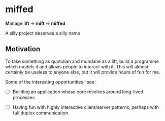 # miffed

**M**anage l**ift** -> **mift** -> **miffed**

A silly project deserves a silly name

## Motivation 

To take something as quotidian and mundane as a lift, build a programme which models it and allows people to interact with it. 
This will almost certainly be useless to anyone else, but it will provide hours of fun for me. 

Some of the interesting opportunities I see:
- [ ] Building an application whose core revolves around long-lived processes
- [ ] Having fun with highly interactive client/server patterns, perhaps with full duplex communication

